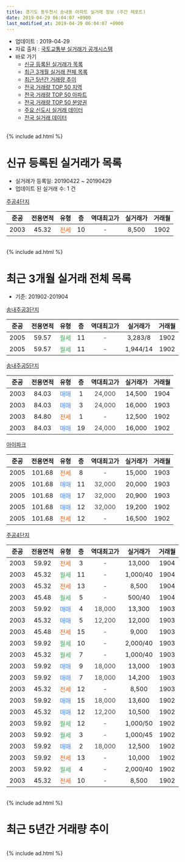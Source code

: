```yaml
---
title: 경기도 동두천시 송내동 아파트 실거래 정보 (주간 레포트)
date: 2019-04-29 06:04:07 +0900
last_modified_at: 2019-04-29 06:04:07 +0900
---
```


* 업데이트 : 2019-04-29
* 자료 출처 : [국토교통부 실거래가 공개시스템](http://rt.molit.go.kr)
* 바로 가기
    * [신규 등록된 실거래가 목록](#신규-등록된-실거래가-목록)
    * [최근 3개월 실거래 전체 목록](#최근-3개월-실거래-전체-목록)
    * [최근 5년간 거래량 추이](#최근-5년간-거래량-추이)
    * [전국 거래량 TOP 50 지역](https://inasie.github.io/apt-trade-info/최근-3개월-전국에서-가장-거래가-많이-발생한-지역)
    * [전국 거래량 TOP 50 아파트](https://inasie.github.io/apt-trade-info/최근-3개월-전국에서-가장-거래가-많이-발생한-아파트)
    * [전국 거래량 TOP 50 분양권](https://inasie.github.io/apt-trade-info/최근-3개월-전국에서-가장-거래가-많이-발생한-분양권)
    * [주요 신도시 실거래 데이터](https://inasie.github.io/apt-trade-info/주요-신도시)
    * [전국 실거래 데이터](https://inasie.github.io/apt-trade-info/전국)
<br>
{% include ad.html %}
<br>

# 신규 등록된 실거래가 목록
* 실거래가 등록일: 20190422 ~ 20190429
* 업데이트 된 실거래 수: 1 건


[주공4단지](https://search.naver.com/search.naver?query=%EA%B2%BD%EA%B8%B0%EB%8F%84+%EB%8F%99%EB%91%90%EC%B2%9C%EC%8B%9C+%EC%86%A1%EB%82%B4%EB%8F%99+%EC%A3%BC%EA%B3%B54%EB%8B%A8%EC%A7%80)

|준공|전용면적|유형|층|역대최고가|실거래가|거래월|
|:---:|:---:|:---:|:---:|:---:|:---:|:---:|
|2003|45.32|<span style="color:#ff5a00">전세</span>|10|<span style="color:#444444">-</span>|8,500|1902|


<br>
{% include ad.html %}
<br>

# 최근 3개월 실거래 전체 목록
* 기준: 201902-201904


[송내주공3단지](https://search.naver.com/search.naver?query=%EA%B2%BD%EA%B8%B0%EB%8F%84+%EB%8F%99%EB%91%90%EC%B2%9C%EC%8B%9C+%EC%86%A1%EB%82%B4%EB%8F%99+%EC%86%A1%EB%82%B4%EC%A3%BC%EA%B3%B53%EB%8B%A8%EC%A7%80)

|준공|전용면적|유형|층|역대최고가|실거래가|거래월|
|:---:|:---:|:---:|:---:|:---:|:---:|:---:|
|2005|59.57|<span style="color:#34a853">월세</span>|11|<span style="color:#444444">-</span>|3,283/8|1902|
|2005|59.57|<span style="color:#34a853">월세</span>|11|<span style="color:#444444">-</span>|1,944/14|1902|

[송내주공5단지](https://search.naver.com/search.naver?query=%EA%B2%BD%EA%B8%B0%EB%8F%84+%EB%8F%99%EB%91%90%EC%B2%9C%EC%8B%9C+%EC%86%A1%EB%82%B4%EB%8F%99+%EC%86%A1%EB%82%B4%EC%A3%BC%EA%B3%B55%EB%8B%A8%EC%A7%80)

|준공|전용면적|유형|층|역대최고가|실거래가|거래월|
|:---:|:---:|:---:|:---:|:---:|:---:|:---:|
|2003|84.03|<span style="color:#4285f3">매매</span>|1|<span style="color:#444444">24,000</span>|14,500|1904|
|2003|84.03|<span style="color:#4285f3">매매</span>|3|<span style="color:#444444">24,000</span>|16,000|1903|
|2003|84.80|<span style="color:#ff5a00">전세</span>|1|<span style="color:#444444">-</span>|12,500|1902|
|2003|84.03|<span style="color:#4285f3">매매</span>|19|<span style="color:#444444">24,000</span>|16,000|1902|

[아이파크](https://search.naver.com/search.naver?query=%EA%B2%BD%EA%B8%B0%EB%8F%84+%EB%8F%99%EB%91%90%EC%B2%9C%EC%8B%9C+%EC%86%A1%EB%82%B4%EB%8F%99+%EC%95%84%EC%9D%B4%ED%8C%8C%ED%81%AC)

|준공|전용면적|유형|층|역대최고가|실거래가|거래월|
|:---:|:---:|:---:|:---:|:---:|:---:|:---:|
|2005|101.68|<span style="color:#ff5a00">전세</span>|8|<span style="color:#444444">-</span>|15,000|1903|
|2005|101.68|<span style="color:#4285f3">매매</span>|11|<span style="color:#444444">32,000</span>|20,000|1903|
|2005|101.68|<span style="color:#4285f3">매매</span>|17|<span style="color:#444444">32,000</span>|20,900|1903|
|2005|101.68|<span style="color:#4285f3">매매</span>|12|<span style="color:#444444">32,000</span>|19,200|1902|
|2005|101.68|<span style="color:#ff5a00">전세</span>|12|<span style="color:#444444">-</span>|16,500|1902|

[주공4단지](https://search.naver.com/search.naver?query=%EA%B2%BD%EA%B8%B0%EB%8F%84+%EB%8F%99%EB%91%90%EC%B2%9C%EC%8B%9C+%EC%86%A1%EB%82%B4%EB%8F%99+%EC%A3%BC%EA%B3%B54%EB%8B%A8%EC%A7%80)

|준공|전용면적|유형|층|역대최고가|실거래가|거래월|
|:---:|:---:|:---:|:---:|:---:|:---:|:---:|
|2003|59.92|<span style="color:#ff5a00">전세</span>|3|<span style="color:#444444">-</span>|13,000|1904|
|2003|45.32|<span style="color:#34a853">월세</span>|11|<span style="color:#444444">-</span>|1,000/40|1904|
|2003|45.32|<span style="color:#ff5a00">전세</span>|13|<span style="color:#444444">-</span>|8,500|1904|
|2003|45.48|<span style="color:#34a853">월세</span>|5|<span style="color:#444444">-</span>|500/40|1904|
|2003|59.92|<span style="color:#4285f3">매매</span>|4|<span style="color:#444444">18,000</span>|13,300|1903|
|2003|45.32|<span style="color:#4285f3">매매</span>|5|<span style="color:#444444">12,200</span>|12,000|1903|
|2003|45.48|<span style="color:#ff5a00">전세</span>|15|<span style="color:#444444">-</span>|9,000|1903|
|2003|59.92|<span style="color:#34a853">월세</span>|10|<span style="color:#444444">-</span>|2,000/40|1903|
|2003|45.32|<span style="color:#34a853">월세</span>|7|<span style="color:#444444">-</span>|1,000/40|1903|
|2003|59.92|<span style="color:#4285f3">매매</span>|9|<span style="color:#444444">18,000</span>|13,000|1903|
|2003|59.92|<span style="color:#4285f3">매매</span>|7|<span style="color:#444444">18,000</span>|14,200|1903|
|2003|45.32|<span style="color:#ff5a00">전세</span>|12|<span style="color:#444444">-</span>|8,500|1903|
|2003|59.92|<span style="color:#4285f3">매매</span>|15|<span style="color:#444444">18,000</span>|13,600|1902|
|2003|45.32|<span style="color:#4285f3">매매</span>|12|<span style="color:#444444">12,200</span>|10,500|1902|
|2003|59.92|<span style="color:#34a853">월세</span>|12|<span style="color:#444444">-</span>|1,000/50|1902|
|2003|59.92|<span style="color:#34a853">월세</span>|3|<span style="color:#444444">-</span>|1,000/45|1902|
|2003|59.92|<span style="color:#4285f3">매매</span>|2|<span style="color:#444444">18,000</span>|12,500|1902|
|2003|59.92|<span style="color:#ff5a00">전세</span>|13|<span style="color:#444444">-</span>|10,000|1902|
|2003|59.92|<span style="color:#34a853">월세</span>|4|<span style="color:#444444">-</span>|2,000/40|1902|
|2003|45.32|<span style="color:#ff5a00">전세</span>|10|<span style="color:#444444">-</span>|8,500|1902|


<br>
{% include ad.html %}
<br>

# 최근 5년간 거래량 추이


<div style="width:100%;">
    <canvas id="deal_progress" height="200"></canvas>
</div>

<script>
new Chart(document.getElementById("deal_progress"), {
    type: 'line',
    data: {
        labels: ['201404','201405','201406','201407','201408','201409','201410','201411','201412','201501','201502','201503','201504','201505','201506','201507','201508','201509','201510','201511','201512','201601','201602','201603','201604','201605','201606','201607','201608','201609','201610','201611','201612','201701','201702','201703','201704','201705','201706','201707','201708','201709','201710','201711','201712','201801','201802','201803','201804','201805','201806','201807','201808','201809','201810','201811','201812','201901','201902','201903','201904'],
        datasets: [{
            label: '매매',
            pointRadius: 1,
            data: [17, 13, 12, 15, 25, 20, 28, 9, 12, 15, 17, 36, 26, 30, 24, 21, 25, 34, 30, 20, 17, 14, 10, 32, 30, 35, 37, 31, 26, 20, 27, 11, 16, 6, 12, 26, 9, 19, 14, 19, 14, 24, 4, 11, 3, 8, 5, 17, 12, 6, 12, 7, 13, 19, 13, 6, 13, 7, 5, 7, 1],
            borderColor: "rgba(255, 201, 14, 1)",
            backgroundColor: "rgba(255, 201, 14, 0.5)",
            fill: false,
            lineTension: 0
        },{
            label: '전월세',
            pointRadius: 1,
            data: [20, 17, 16, 22, 18, 25, 16, 17, 16, 17, 20, 22, 22, 15, 21, 11, 18, 15, 11, 12, 20, 20, 15, 21, 14, 13, 21, 14, 18, 22, 23, 12, 7, 8, 10, 13, 9, 18, 10, 7, 10, 17, 7, 10, 11, 6, 14, 15, 12, 11, 10, 7, 8, 14, 7, 11, 8, 9, 9, 5, 4],
            borderColor: "rgba(0, 141, 185, 1)",
            backgroundColor: "rgba(0, 141, 185, 0.5)",
            fill: false,
            lineTension: 0
        }
        ]
    },
    options: {
        responsive: true,
        title: {
            display: false
        },
        tooltips: {
            mode: 'index',
            intersect: false
        },
        hover: {
            mode: 'nearest',
            intersect: true
        },
        scales: {
            xAxes: [{
                display: true,
                scaleLabel: {
                    display: true,
                    labelString: '년/월'
                }
            }],
            yAxes: [{
                display: true,
                ticks: {
                    suggestedMin: 0,
                },
                scaleLabel: {
                    display: true,
                    labelString: '실거래 수'
                }
            }]
        }
    }
});

</script>


<br>
{% include ad.html %}
<br>


